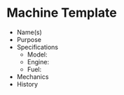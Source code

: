 # Machine Template

- Name(s)
- Purpose
- Specifications
    - Model:
    - Engine:
    - Fuel:
- Mechanics
- History